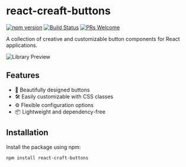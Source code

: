 # react-creaft-buttons


[![npm version](https://img.shields.io/npm/v/react-creaft-buttons)](https://www.npmjs.com/package/react-craft-buttons)
[![Build Status](https://travis-ci.com/doniaskima/react-creaft-buttons.svg?branch=main)](https://travis-ci.com/doniaskima/react-creaft-buttons)
[![PRs Welcome](https://img.shields.io/badge/PRs-welcome-brightgreen.svg)](https://github.com/doniaskima/react-creaft-buttons/blob/main/CONTRIBUTING.md)

A collection of creative and customizable button components for React applications.

![Library Preview](./preview.png)

## Features

- 🎨 Beautifully designed buttons
- 🛠️ Easily customizable with CSS classes
- ⚙️ Flexible configuration options
- 📦 Lightweight and dependency-free

## Installation

Install the package using npm:

```bash
npm install react-craft-buttons
